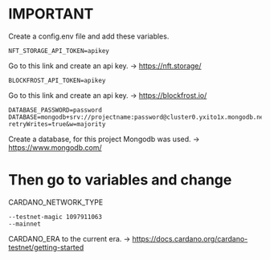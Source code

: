 # IMPORTANT 
Create a config.env file and add these variables.

```
NFT_STORAGE_API_TOKEN=apikey
```
Go to this link and create an api key. -> https://nft.storage/

```
BLOCKFROST_API_TOKEN=apikey
```
Go to this link and create an api key. -> https://blockfrost.io/

```
DATABASE_PASSWORD=password
DATABASE=mongodb+srv://projectname:password@cluster0.yxito1x.mongodb.net/?retryWrites=true&w=majority
```
Create a database, for this project Mongodb was used. -> https://www.mongodb.com/

# Then go to variables and change
CARDANO_NETWORK_TYPE
```
--testnet-magic 1097911063
--mainnet
```
CARDANO_ERA to the current era. -> https://docs.cardano.org/cardano-testnet/getting-started
